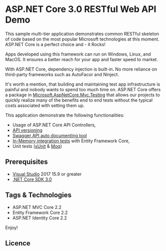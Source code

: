 # ASP.NET Core 3.0 RESTful Web API Demo

This sample multi-tier application demonstrates common RESTful skeleton of code based on the most popular Microsoft technologies at this moment. ASP.NET Core is a perfect choice and - it Rocks!

Apps developed using this framework can run on Windows, Linux, and MacOS. It ensures a better reach for your app and faster speed to market.

With ASP.NET Core, dependency injection is built-in. No more reliance on third-party frameworks such as AutoFacor and Ninject.

It's worth a mention, that building and maintaining test app infrastructure is painful and nobody wants to spend too much time on. ASP.NET Core offers a package in <a href="https://www.nuget.org/packages/Microsoft.AspNetCore.Mvc.Testing" target="_blank">Microsoft.AspNetCore.Mvc.Testing</a> that allows our projects to quickly realize many of the benefits end to end tests without the typical costs associated with setting them up.

This application demonstrate the following functionalities:
- Usage of ASP.NET Core API Controllers,
- [API versioning](https://github.com/Microsoft/aspnet-api-versioning)
- [Swagger API auto documenting tool](https://swagger.io/)
- [In-Memory integration tests](https://docs.microsoft.com/en-us/aspnet/core/test/integration-tests?view=aspnetcore-2.2) with Entity Framework Core,
- Unit tests ([xUnit](https://xunit.github.io/) & [Moq](https://github.com/Moq/moq4/wiki/Quickstart))

## Prerequisites
- [Visual Studio](https://www.visualstudio.com/vs/community) 2017 15.9 or greater
- [.NET Core SDK 3.0](https://dotnet.microsoft.com/download/dotnet-core/3.0)

## Tags & Technologies
- ASP.NET MVC Core 2.2
- Entity Framework Core 2.2
- ASP.NET Identity Core 2.2

Enjoy!

## Licence
